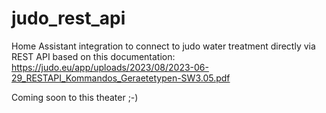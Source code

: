 # judo_rest_api
Home Assistant integration to connect to judo water treatment directly via REST API based on this documentation:
https://judo.eu/app/uploads/2023/08/2023-06-29_RESTAPI_Kommandos_Geraetetypen-SW3.05.pdf

Coming soon to this theater ;-)
